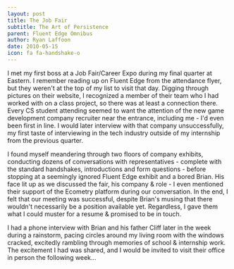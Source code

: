 ```yaml
---
layout: post
title: The Job Fair
subtitle: The Art of Persistence
parent: Fluent Edge Omnibus
author: Ryan Laffoon
date: 2010-05-15
icon: fa fa-handshake-o
---
```

I met my first boss at a Job Fair/Career Expo during my final quarter at Eastern. I remember reading up on Fluent Edge from the attendance flyer, but they weren't at the top of my list to visit that day. Digging through pictures on their website, I recognized a member of their team who I had worked with on a class project, so there was at least a connection there. Every CS student attending seemed to want the attention of the new game development company recruiter near the entrance, including me - I'd even been first in line. I would later interview with that company unsuccessfully, my first taste of interviewing in the tech industry outside of my internship from the previous quarter.

I found myself meandering through two floors of company exhibits, conducting dozens of conversations with representatives - complete with the standard handshakes, introductions and form questions - before stopping at a seemingly ignored Fluent Edge exhibit and a bored Brian. His face lit up as we discussed the fair, his company & role - I even mentioned their support of the Ecometry platform during our conversation. In the end, I felt that our meeting was successful, despite Brian's musing that there wouldn't necessarily be a position available yet. Regardless, I gave them what I could muster for a resume & promised to be in touch.

I had a phone interview with Brian and his father Cliff later in the week during a rainstorm, pacing circles around my living room with the windows cracked, excitedly rambling through memories of school & internship work. The excitement I had was shared, and I would be invited to visit their office in person the following week...
